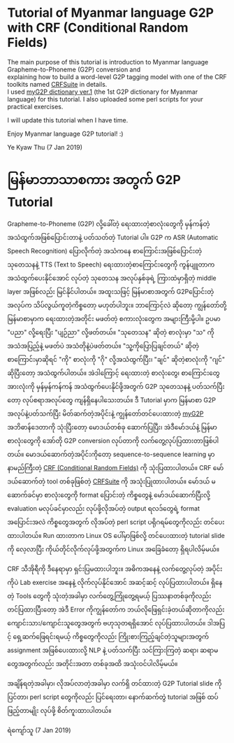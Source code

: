 # Tutorial of Myanmar language G2P with CRF (Conditional Random Fields)

The main purpose of this tutorial is introduction to Myanmar language Grapheme-to-Phoneme (G2P) conversion and   
explaining how to build a word-level G2P tagging model with one of the CRF toolkits named [CRFSuite](http://www.chokkan.org/software/crfsuite/) in details.  
I used [myG2P dictionary ver.1](https://github.com/ye-kyaw-thu/myG2P) (the 1st G2P dictionary for Myanmar language) for this tutorial.
I also uploaded some perl scripts for your practical exercises.

I will update this tutorial when I have time.

Enjoy Myanmar language G2P tutorial! :)

Ye Kyaw Thu
(7 Jan 2019)

# မြန်မာဘာသာစကား အတွက် G2P Tutorial

Grapheme-to-Phoneme (G2P) လို့ခေါ်တဲ့ ရေးထားတဲ့စာလုံးတွေကို မှန်ကန်တဲ့အသံထွက်အဖြစ်ပြောင်းတာနဲ့ ပတ်သတ်တဲ့ Tutorial ပါ။ G2P က ASR (Automatic Speech Recognition) ပြောလိုက်တဲ့ အသံကနေ စာကြောင်းအဖြစ်ပြောင်းတဲ့ သုတေသနနဲ့ TTS (Text to Speech) ရေးထားတဲ့စာကြောင်းတွေကို ကွန်ပျူတာက အသံထွက်ပေးနိုင်အောင် လုပ်တဲ့ သုတေသန အလုပ်နှစ်ခုရဲ့ ကြားထဲမှာရှိတဲ့ middle layer အဖြစ်လည်း မြင်နိုင်ပါတယ်။ အထူးသဖြင့် မြန်မာစာအတွက် G2Pပြောင်းတဲ့ အလုပ်က သိပ်လွယ်ကူတဲ့ကိစ္စတော့ မဟုတ်ပါဘူး။ ဘာကြောင့်လဲ ဆိုတော့ ကျွန်တော်တို့ မြန်မာစာမှာက ရေးထားတဲ့အတိုင်း မဖတ်တဲ့ စကားလုံးတွေက အများကြီးမို့ပါ။ ဥပမာ "ပညာ" လို့ရေးပြီး "ပျဉ်ညာ" လို့ဖတ်တယ်။ "သုတေသန" ဆိုတဲ့ စာလုံးမှာ "သ" ကို အသံအပြည့်နဲ့ မဖတ်ပဲ အသံတိုနဲ့ပဲဖတ်တယ်။ "သူ့ကိုပြောပြချင်တယ်" ဆိုတဲ့ စာကြောင်းမှာဆိုရင် "ကို" စာလုံးကို "ဂို" လို့အသံထွက်ပြီး၊ "ချင်" ဆိုတဲ့စာလုံးကို "ဂျင်" ဆိုပြီးတော့ အသံထွက်ပါတယ်။ အဲဒါကြောင့် ရေးထားတဲ့ စာလုံးတွေ၊ စာကြောင်းတွေအားလုံးကို မှန်မှန်ကန်ကန် အသံထွက်ပေးနိုင်ဖို့အတွက် G2P သုတေသနနဲ့ ပတ်သက်ပြီးတော့ လုပ်စရာအလုပ်တွေ ကျန်ရှိနေပါသေးတယ်။ ဒီ Tutorial မှာက မြန်မာစာ G2P အလုပ်နဲ့ပတ်သက်ပြီး မိတ်ဆက်တဲ့အပိုင်းနဲ့ ကျွန်တော်တင်ပေးထားတဲ့ [myG2P](s://github.com/ye-kyaw-thu/myG2P) အဘိဓာန်ဒေတာကို သုံးပြီးတော့ မောဒယ်တစ်ခု ဆောက်ပြပြီး၊ အဲဒီမော်ဒယ်နဲ့ မြန်မာစာလုံးတွေကို အော်တို G2P conversion လုပ်တာကို လက်တွေ့လုပ်ပြထားတာဖြစ်ပါတယ်။ မောဒယ်ဆောက်တဲ့အပိုင်းကိုတော့ sequence-to-sequence learning မှာ နာမည်ကြီးတဲ့ [CRF (Conditional Random Fields)](https://en.wikipedia.org/wiki/Conditional_random_field) ကို သုံးပြထားပါတယ်။ CRF မော်ဒယ်ဆောက်တဲ့ tool တစ်ခုဖြစ်တဲ့ [CRFSuite](http://www.chokkan.org/software/crfsuite/) ကို အသုံးပြုထားပါတယ်။ မော်ဒယ် မဆောက်ခင်မှာ စာလုံးတွေကို format ပြောင်းတဲ့ ကိစ္စတွေနဲ့ မော်ဒယ်ဆောက်ပြီးလို့ evaluation မလုပ်ခင်မှာလည်း လုပ်ဖို့လိုအပ်တဲ့ output ရလဒ်တွေရဲ့ format အပြောင်းအလဲ ကိစ္စတွေအတွက် လိုအပ်တဲ့ perl script ပရိုဂရမ်တွေကိုလည်း တင်ပေးထားပါတယ်။ Run ထားတာက Linux OS ပေါ်မှာဖြစ်လို့ တင်ပေးထားတဲ့ tutorial slide ကို လေ့လာပြီး ကိုယ်တိုင်လိုက်လုပ်ဖို့အတွက်က Linux အခြေခံတော့ ရှိရပါလိမ့်မယ်။  

CRF သီအိုရီကို ဒီနေရာမှာ ရှင်းပြမထားပါဘူး။ အဓိကအနေနဲ့ လက်တွေ့လုပ်တဲ့ အပိုင်းကိုပဲ Lab exercise အနေနဲ့ လိုက်လုပ်နိုင်အောင် အဆင့်ဆင့် လုပ်ပြထားပါတယ်။ ရှိနေတဲ့ Tools တွေကို သုံးတဲ့အခါမှာ လက်တွေ့ကြုံတွေ့ရမယ့် ပြဿနာတစ်ခုကိုလည်းတင်ပြထားပြီးတော့ အဲဒီ Error ကိုကျွန်တော်က ဘယ်လိုဖြေရှင်းခဲ့တယ်ဆိုတာကိုလည်း ကျောင်းသား/ကျောင်းသူတွေအတွက် ဗဟုသုတရရှိအောင် လုပ်ပြထားပါတယ်။ ဒါအပြင့် ရှေ့ဆက်ဖြေရင်းရမယ့် ကိစ္စတွေကိုလည်း ကြိုးစားကြည့်ချင်တဲ့သူများအတွက် assignment အဖြစ်ပေးထားလို့ NLP နဲ့ ပတ်သက်ပြီး သင်ကြားကြတဲ့ ဆရာ၊ ဆရာမတွေအတွက်လည်း အတိုင်းအတာ တစ်ခုအထိ အသုံးဝင်ပါလိမ့်မယ်။

အချိန်ရတဲ့အခါမှာ၊ လိုအပ်လာတဲ့အခါမှာ လက်ရှိ တင်ထားတဲ့ G2P Tutorial slide ကို ပြင်တာ၊ perl script တွေကိုလည်း ပြင်ရေးတာ၊ နောက်ဆက်တွဲ tutorial အဖြစ် ထပ်ဖြည့်တာမျိုး လုပ်ဖို့ စိတ်ကူးထားပါတယ်။ 

ရဲကျော်သူ
(7 Jan 2019)

